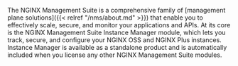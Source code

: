 The NGINX Management Suite is a comprehensive family of [management plane solutions]({{< relref "/nms/about.md" >}}) that enable you to effectively scale, secure, and monitor your applications and APIs. 
At its core is the NGINX Management Suite Instance Manager module, which lets you track, secure, and configure your NGINX OSS and NGINX Plus instances. Instance Manager is available as a standalone product and is automatically included when you license any other NGINX Management Suite modules.

<!-- Do not remove. Keep this code at the bottom of the include -->
<!-- DOCS-1058 -->